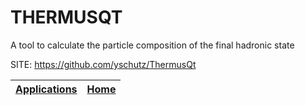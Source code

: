 # THERMUSQT
 
 A tool to calculate the particle composition of the final hadronic state
 
 SITE: https://github.com/yschutz/ThermusQt

 | [Applications](https://portable-linux-apps.github.io/apps.html) | [Home](https://portable-linux-apps.github.io)
 | --- | --- |
